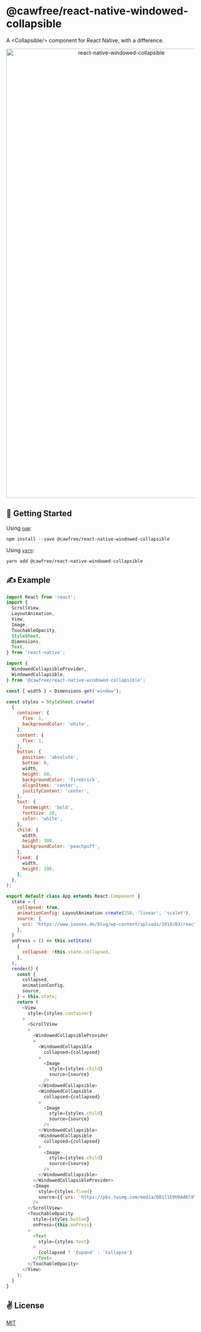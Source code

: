 # @cawfree/react-native-windowed-collapsible
A &lt;Collapsible/> component for React Native, with a difference.

<p align="center">
  <img src="./bin/demo.gif" alt="react-native-windowed-collapsible" width="600" height="1200">
</p>

## 🚀 Getting Started
Using [`npm`](https://www.npmjs.com/package/@cawfree/react-native-windowed-collapsible):

```shell
npm install --save @cawfree/react-native-windowed-collapsible
```

Using [`yarn`](https://www.npmjs.com/package/@cawfree/react-native-windowed-collapsible):

```shell
yarn add @cawfree/react-native-windowed-collapsible
```

## ✍️ Example

```javascript
import React from 'react';
import {
  ScrollView,
  LayoutAnimation,
  View,
  Image,
  TouchableOpacity,
  StyleSheet,
  Dimensions,
  Text,
} from 'react-native';

import {
  WindowedCollapsibleProvider,
  WindowedCollapsible,
} from '@cawfree/react-native-windowed-collapsible';

const { width } = Dimensions.get('window');

const styles = StyleSheet.create(
  {
    container: {
      flex: 1,
      backgroundColor: 'white',
    },
    content: {
      flex: 1,
    },
    button: {
      position: 'absolute',
      bottom: 0,
      width,
      height: 60,
      backgroundColor: 'firebrick',
      alignItems: 'center',
      justifyContent: 'center',
    },
    text: {
      fontWeight: 'bold',
      fontSize: 20,
      color: 'white',
    },
    child: {
      width,
      height: 300,
      backgroundColor: 'peachpuff',
    },
    fixed: {
      width,
      height: 200,
    },
  },
);

export default class App extends React.Component {
  state = {
    collapsed: true,
    animationConfig: LayoutAnimation.create(250, 'linear', 'scaleY'),
    source: {
      uri: 'https://www.inovex.de/blog/wp-content/uploads/2018/03/react-native.png',
    },
  }
  onPress = () => this.setState(
    {
      collapsed: !this.state.collapsed,
    },
  );
  render() {
    const {
      collapsed,
      animationConfig,
      source,
    } = this.state;
    return (
      <View
        style={styles.container}
      >
        <ScrollView
        >
          <WindowedCollapsibleProvider
          >
            <WindowedCollapsible
              collapsed={collapsed}
            >
              <Image
                style={styles.child}
                source={source}
              />
            </WindowedCollapsible>
            <WindowedCollapsible
              collapsed={collapsed}
            >
              <Image
                style={styles.child}
                source={source}
              />
            </WindowedCollapsible>
            <WindowedCollapsible
              collapsed={collapsed}
            >
              <Image
                style={styles.child}
                source={source}
              />
            </WindowedCollapsible>
          </WindowedCollapsibleProvider>
          <Image
            style={styles.fixed}
            source={{ uri: 'https://pbs.twimg.com/media/D81l1E9U0AAKl9Y.jpg' }}
          />
        </ScrollView>
        <TouchableOpacity
          style={styles.button}
          onPress={this.onPress}
        >
          <Text
            style={styles.text}
          >
            {collapsed ? 'Expand' : 'Collapse'}
          </Text>
        </TouchableOpacity>
      </View>
    );
  }
}
```

## ✌️ License
[MIT](https://opensource.org/licenses/MIT)
